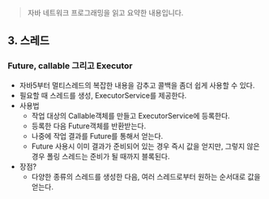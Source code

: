 >   자바 네트워크 프로그래밍을 읽고 요약한 내용입니다.



## 3. 스레드 

### Future, callable 그리고 Executor 

-   자바5부터 멀티스레드의 복잡한 내용을 감추고 콜백을 좀더 쉽게 사용할 수 있다. 
-   필요할 때 스레드를 생성, ExecutorService를 제공한다.
-   사용법
    -   작업 대상의 Callable객체를 만들고 ExecutorService에 등록한다. 
    -   등록한 다음 Future객체를 반환받는다. 
    -   나중에 작업 결과를 Future를 통해서 얻는다. 
    -   Future 사용시 이미 결과가 준비되어 있는 경우 즉시 값을 얻지만, 그렇지 않은 경우 폴링 스레드는 준비가 될 때까지 블록된다. 
-   장점?
    -   다양한 종류의 스레드를 생성한 다음, 여러 스레드로부터 원하는 순서대로 값을 얻는다.